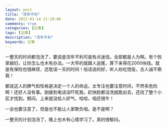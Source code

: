 ```yaml
---
layout: post
title: "流年不利"
date: 2012-01-14 21:19:00
comments: true
categories: [记事]
tags: [记事]
description: "流年不利"
keywords: 记事
---
```


一整天的时间都泡汤了，要说是流年不利可是有点迷信。全部都是人为啊。有个败家媳妇，让你怎么也木有办法。一大早的就跟人追尾，算下来得花2000块钱。就是有保险也很麻烦，还耽误一天的时间！俗话说的好，听人劝吃饱饭，古人诚不欺我！

都说这人的脾气和性格是决定一个人的命运，太专注也要注意时间，不然多危险啊！还好人没有事。刚接到电话没吓死我，赶快脸都没洗就跑出去，还找了整个小区才找到。郁闷，上来就没给人好气，哈哈，咱还很牛！

一会也要注意了，但是也不能让人家欺负咱。是不是啊？

一整天的计划泡汤了，晚上也木有心情学习了。真的很郁闷。
